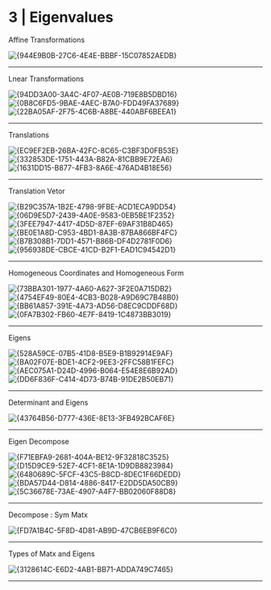 # 3 | Eigenvalues

Affine Transformations

![{944E9B0B-27C6-4E4E-BBBF-15C07852AEDB}](https://github.com/user-attachments/assets/e0b6b8b9-b369-4b40-bb01-0c426649160c)

-- ---

Lnear Transformations

![{94DD3A00-3A4C-4F07-AE0B-719E8B5DBD16}](https://github.com/user-attachments/assets/cbfb3834-3bd6-462e-8619-5801720784dd)
![{0B8C6FD5-9BAE-4AEC-B7A0-FDD49FA37689}](https://github.com/user-attachments/assets/31da39bc-332c-4674-91f3-67eaed4a9899)
![{22BA05AF-2F75-4C6B-A8BE-440ABF6BEEA1}](https://github.com/user-attachments/assets/5e919d1a-8bb1-4feb-9071-e367d2a6946d)

-- ---

Translations

![{EC9EF2EB-26BA-42FC-8C65-C3BF3D0FB53E}](https://github.com/user-attachments/assets/ec19c53f-53c4-4d4c-904f-e049fd13726a)
![{332853DE-1751-443A-B82A-81CBB9E72EA6}](https://github.com/user-attachments/assets/191a8442-29b9-4370-a57d-8e30b042f7fc)
![{1631DD15-B877-4FB3-8A6E-476AD4B18E56}](https://github.com/user-attachments/assets/d1a362d3-7628-4942-9803-bb274e9c487a)

-- ---

Translation Vetor

![{B29C357A-1B2E-4798-9FBE-ACD1ECA9DD54}](https://github.com/user-attachments/assets/8582352c-49eb-4ac1-973d-24d757bb5dc3)
![{06D9E5D7-2439-4A0E-9583-0EB5BE1F2352}](https://github.com/user-attachments/assets/11db0d9e-3299-4149-882b-19ddaedc16be)
![{3FEE7947-4417-4D5D-87EF-69AF31B8D465}](https://github.com/user-attachments/assets/6ad5a2b6-66f5-434e-a26e-7d857faccc34)
![{BE0E1A8D-C953-4BD1-8A3B-87BA866BF4FC}](https://github.com/user-attachments/assets/63eb259f-d0ac-4290-97b2-980cc5b4f1ad)
![{B7B308B1-7DD1-4571-B86B-DF4D2781F0D6}](https://github.com/user-attachments/assets/4cec9a9b-b8e5-45ee-b99c-8b79ef75b6ed)
![{956938DE-CBCE-41CD-B2F1-EAD1C94542D1}](https://github.com/user-attachments/assets/9fc4f1af-6aff-4729-ad4a-45ab87ac9c45)

-- ---

Homogeneous Coordinates and Homogeneous Form

![{73BBA301-1977-4A60-A627-3F2E0A715DB2}](https://github.com/user-attachments/assets/94ae6abc-64f1-4bbf-a40a-81c00baf5cf7)
![{4754EF49-80E4-4CB3-B028-A9D69C7B48B0}](https://github.com/user-attachments/assets/853263d9-8c37-4b64-86e9-e01e56731036)
![{BB61A857-391E-4A73-AD56-D8EC9CDDF68D}](https://github.com/user-attachments/assets/e0d3fae5-59d0-4fad-a62e-280201185f62)
![{0FA7B302-FB60-4E7F-8419-1C4873BB3019}](https://github.com/user-attachments/assets/674134e3-1407-4e0b-8e01-ef83d28e2934)

-- ---

Eigens

![{528A59CE-07B5-41D8-B5E9-B1B92914E9AF}](https://github.com/user-attachments/assets/087d2853-db54-4ba6-bc4d-e962c7002a26)
![{BA02F07E-BDE1-4CF2-9EE3-2FFC58B1FEFC}](https://github.com/user-attachments/assets/12781368-0b06-46f9-bdbc-5c7e1590b7f9)
![{AEC075A1-D24D-4996-B064-E54E8E6B92AD}](https://github.com/user-attachments/assets/570e9da5-350b-4f04-8b8a-63abfb9463a7)
![{DD6F836F-C414-4D73-B74B-91DE2B50EB71}](https://github.com/user-attachments/assets/ef1d8329-9bc5-4e18-914b-26c2400a0f3b)

-- ---

Determinant and Eigens

![{43764B56-D777-436E-8E13-3FB492BCAF6E}](https://github.com/user-attachments/assets/575c6688-5a96-4f97-b866-6a599b505808)

-- ---

Eigen Decompose

![{F71EBFA9-2681-404A-BE12-9F32818C3525}](https://github.com/user-attachments/assets/bb6f174e-eb44-4c73-b1a2-c7d8bd7ba5d2)
![{D15D9CE9-52E7-4CF1-8E1A-1D9DB8823984}](https://github.com/user-attachments/assets/cb1a773f-18ec-4c60-975c-ed71c2360fb5)
![{6480689C-5FCF-43C5-B8CD-8DEC1F66DEDD}](https://github.com/user-attachments/assets/787cfde0-1258-4df3-bf9a-3210d1fc8664)
![{BDA57D44-D814-4886-8417-E2DD5DA50CB9}](https://github.com/user-attachments/assets/bd114b26-d5dd-4bda-ba9c-77d1638030db)
![{5C36678E-73AE-4907-A4F7-BB02060F88D8}](https://github.com/user-attachments/assets/b1c71765-64cc-46f0-9f65-b6b229e5148d)

-- ---

Decompose : Sym Matx

![{FD7A1B4C-5F8D-4D81-AB9D-47CB6EB9F6C0}](https://github.com/user-attachments/assets/61732285-8dd9-40cb-b79b-4728ea4473e9)

-- ---

Types of Matx and Eigens

![{3128614C-E6D2-4AB1-BB71-ADDA749C7465}](https://github.com/user-attachments/assets/bdd06eaf-0b76-46bf-bca5-91555d5a3c33)

-- ---
























